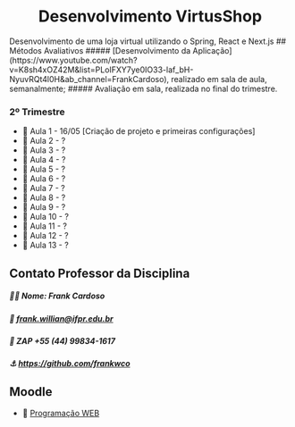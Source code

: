 <h1 align="center">Desenvolvimento VirtusShop</h1>
Desenvolvimento de uma loja virtual utilizando o Spring, React e Next.js
## Métodos Avaliativos 
##### [Desenvolvimento da Aplicação](https://www.youtube.com/watch?v=K8sh4xOZ42M&list=PLoIFXY7ye0IO33-laf_bH-NyuvRQt4l0H&ab_channel=FrankCardoso), realizado em sala de aula, semanalmente;
##### Avaliação em sala, realizada no final do trimestre.

### 2º Trimestre
* 📆 Aula 1 - 16/05 [Criação de projeto e primeiras configurações]
* 📆 Aula 2 - ?
* 📆 Aula 3 - ?
* 📆 Aula 4 - ?
* 📆 Aula 5 - ?
* 📆 Aula 6 - ?
* 📆 Aula 7 - ?
* 📆 Aula 8 - ?
* 📆 Aula 9 - ?
* 📆 Aula 10 - ?
* 📆 Aula 11 - ?
* 📆 Aula 12 - ?
* 📆 Aula 13 - ?


## Contato Professor da Disciplina 
##### 👨‍🏫 Nome: Frank Cardoso
##### 📧 frank.willian@ifpr.edu.br
##### 📱 ZAP +55 (44) 99834-1617
##### ⚓ https://github.com/frankwco


## Moodle
* 📖 [Programação WEB](https://ava.ifpr.edu.br/course/view.php?id=10022)
